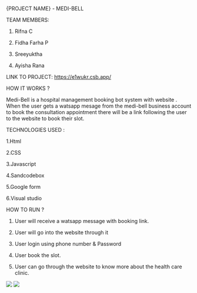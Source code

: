 {PROJECT NAME} - MEDI-BELL

TEAM MEMBERS:

1. Rifna C

2. Fidha Farha P

3. Sreeyuktha 

4. Ayisha Rana


LINK TO PROJECT:
https://e1wukr.csb.app/


HOW IT WORKS ?

Medi-Bell is a hospital management booking bot system with website . When the user gets a watsapp mesage from the medi-bell business account to book the consultation appointment there will be a link following the user to the website to book their slot.

TECHNOLOGIES USED :

1.Html

2.CSS

3.Javascript

4.Sandcodebox

5.Google form

6.Visual studio

HOW TO RUN ?

1. User will receive a watsapp       message with booking link.

2. User will go into the website through it 

3. User login  using  phone number & Password

4. User  book the slot.

5. User can go through the website to know more about the health care clinic.

![](https://drive.google.com/uc?export=view&id=1yR5HUBxNVkK2kK4nhHFh0N-qa1G4V6-8)
![](https://drive.google.com/uc?export=view&id=1EPMUfA5eRT9sXPeHUrJBTyDRRdw5NKwO/view?usp=sharing)
